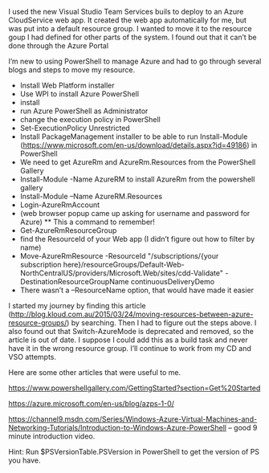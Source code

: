 I used the new Visual Studio Team Services buils to deploy to an Azure CloudService web app. It created the web app automatically for me, but was put into a default resource group. I wanted to move it to the resource goup I had defined for other parts of the system. I found out that it can’t be done through the Azure Portal

I’m new to using PowerShell to manage Azure and had to go through several blogs and steps to move my resource.

- Install Web Platform installer
- Use WPI to install Azure PowerShell
- install
- run Azure PowerShell as Administrator
- change the execution policy in PowerShell
 - Set-ExecutionPolicy Unrestricted
- Install PackageManagement installer to be able to run Install-Module (https://www.microsoft.com/en-us/download/details.aspx?id=49186)  in PowerShell
 - We need to get AzureRm and AzureRm.Resources from the PowerShell Gallery
- Install-Module -Name AzureRM to install AzureRm from the powershell gallery
- Install-Module –Name AzureRM.Resources
- Login-AzureRmAccount
 - (web browser popup came up asking for username and password for Azure) ** This a command to remember!
- Get-AzureRmResourceGroup
 - find the ResourceId of your Web app (I didn’t figure out how to filter by name)
- Move-AzureRmResource -ResourceId "/subscriptions/{your subscription here}/resourceGroups/Default-Web-NorthCentralUS/providers/Microsoft.Web/sites/cdd-Validate" -DestinationResourceGroupName continuousDeliveryDemo
 - There wasn’t a –ResourceName option, that would have made it easier 

I started my journey by finding this article (http://blog.kloud.com.au/2015/03/24/moving-resources-between-azure-resource-groups/) by searching. Then I had to figure out the steps above. I also found out that Switch-AzureMode is deprecated and removed, so the article is out of date. I suppose I could add this as a build task and never have it in the wrong resource group. I’ll continue to work from my CD and VSO attempts.

Here are some other articles that were useful to me.

https://www.powershellgallery.com/GettingStarted?section=Get%20Started

https://azure.microsoft.com/en-us/blog/azps-1-0/

https://channel9.msdn.com/Series/Windows-Azure-Virtual-Machines-and-Networking-Tutorials/Introduction-to-Windows-Azure-PowerShell – good 9 minute introduction video.

 

Hint: Run $PSVersionTable.PSVersion in PowerShell to get the version of PS you have.